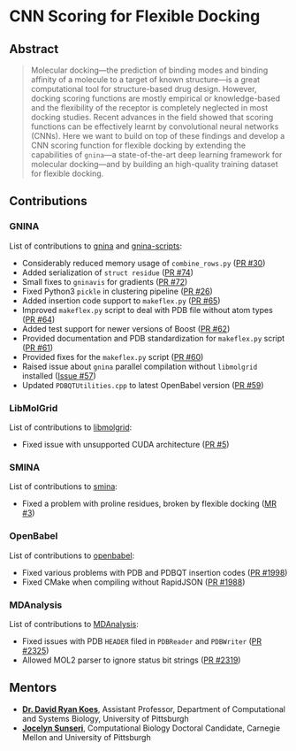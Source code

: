 # CNN Scoring for Flexible Docking

## Abstract

> Molecular docking—the prediction of binding modes and binding affinity of a molecule to a target of known structure—is a great computational tool for structure-based drug design. However, docking scoring functions are mostly empirical or knowledge-based and the flexibility of the receptor is completely neglected in most docking studies. Recent advances in the field showed that scoring functions can be effectively learnt by convolutional neural networks (CNNs). Here we want to build on top of these findings and develop a CNN scoring function for flexible docking by extending the capabilities of `gnina`—a state-of-the-art deep learning framework for molecular docking—and by building an high-quality training dataset for flexible docking.

## Contributions

### GNINA

List of contributions to [gnina](https://github.com/gnina/gnina) and [gnina-scripts](https://github.com/gnina/scripts):

* Considerably reduced memory usage of `combine_rows.py` ([PR #30](https://github.com/gnina/scripts/pull/30))
* Added serialization of `struct residue` ([PR #74](https://github.com/gnina/gnina/pull/74)) 
* Small fixes to `gninavis` for gradients ([PR #72](https://github.com/gnina/gnina/pull/72))
* Fixed Python3 `pickle` in clustering pipeline ([PR #26](https://github.com/gnina/scripts/pull/26))
* Added insertion code support to `makeflex.py` ([PR #65](https://github.com/gnina/gnina/pull/65))
* Improved `makeflex.py` script to deal with PDB file without atom types ([PR #64](https://github.com/gnina/gnina/pull/64))
* Added test support for newer versions of Boost ([PR #62](https://github.com/gnina/gnina/pull/62))
* Provided documentation and PDB standardization for `makeflex.py` script ([PR #61](https://github.com/gnina/gnina/pull/61))
* Provided fixes for the `makeflex.py` script ([PR #60](https://github.com/gnina/gnina/pull/60))
* Raised issue about `gnina` parallel compilation without `libmolgrid` installed ([Issue #57](https://github.com/gnina/gnina/issues/57))
* Updated `PDBQTUtilities.cpp` to latest OpenBabel version ([PR #59](https://github.com/gnina/gnina/pull/59))

### LibMolGrid

List of contributions to [libmolgrid](https://github.com/gnina/gnina):

* Fixed issue with unsupported CUDA architecture ([PR #5](https://github.com/gnina/libmolgrid/pull/5))

### SMINA

List of contributions to [smina](https://sourceforge.net/projects/smina/):

* Fixed a problem with proline residues, broken by flexible docking ([MR #3](https://sourceforge.net/p/smina/code/merge-requests/3/))

### OpenBabel

List of contributions to [openbabel](https://github.com/openbabel/openbabel):

* Fixed various problems with PDB and PDBQT insertion codes ([PR #1998](https://github.com/openbabel/openbabel/pull/1998))
* Fixed CMake when compiling without RapidJSON ([PR #1988](https://github.com/openbabel/openbabel/pull/1988))

### MDAnalysis

List of contributions to [MDAnalysis](https://github.com/MDAnalysis/mdanalysis):

* Fixed issues with PDB `HEADER` filed in `PDBReader` and `PDBWriter` ([PR #2325](https://github.com/MDAnalysis/mdanalysis/pull/2325))
* Allowed MOL2 parser to ignore status bit strings ([PR #2319](https://github.com/MDAnalysis/mdanalysis/pull/2319))

## Mentors

* [**Dr. David Ryan Koes**](http://bits.csb.pitt.edu/), Assistant Professor, Department of Computational and Systems Biology, University of Pittsburgh
* [**Jocelyn Sunseri**](http://pitt.edu/~jss97/), Computational Biology Doctoral Candidate, Carnegie Mellon and University of Pittsburgh
